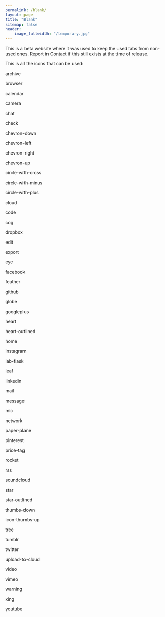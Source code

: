 ```yaml
---
permalink: /blank/
layout: page
title: "Blank"
sitemap: false
header:
    image_fullwidth: "/temporary.jpg"
---
```


This is a beta website where it was used to keep the used tabs from non-used ones.
Report in Contact if this still exists at the time of release.

This is all the icons that can be used:
<p class="iconfont-48">
archive
<i class="icon-archive"> </i>
</p>
<p class="iconfont-48">
browser
<i class="icon-browser"> </i>
</p>
<p class="iconfont-48">
calendar
<i class="icon-calendar"> </i>
</p>
<p class="iconfont-48">
camera
<i class="icon-camera"> </i>
</p>
<p class="iconfont-48">
chat
<i class="icon-chat"> </i>
</p>
<p class="iconfont-48">
check
<i class="icon-check"> </i>
</p>
<p class="iconfont-48">
chevron-down
<i class="icon-chevron-down"> </i>
</p>
<p class="iconfont-48">
chevron-left
<i class="icon-chevron-left"> </i>
</p>
<p class="iconfont-48">
chevron-right
<i class="icon-chevron-right"> </i>
</p>
<p class="iconfont-48">
chevron-up
<i class="icon-chevron-up"> </i>
</p>
<p class="iconfont-48">
circle-with-cross
<i class="icon-circle-with-cross"> </i>
</p>
<p class="iconfont-48">
circle-with-minus
<i class="icon-circle-with-minus"> </i>
</p>
<p class="iconfont-48">
circle-with-plus
<i class="icon-circle-with-plus"> </i>
</p>
<p class="iconfont-48">
cloud
<i class="icon-cloud"> </i>
</p>
<p class="iconfont-48">
code
<i class="icon-code"> </i>
</p>
<p class="iconfont-48">
cog
<i class="icon-cog"> </i>
</p>
<p class="iconfont-48">
dropbox
<i class="icon-dropbox"> </i>
</p>
<p class="iconfont-48">
edit
<i class="icon-edit"> </i>
</p>
<p class="iconfont-48">
export
<i class="icon-export"> </i>
</p>
<p class="iconfont-48">
eye
<i class="icon-eye"> </i>
</p>
<p class="iconfont-48">
facebook
<i class="icon-facebook"> </i>
</p>
<p class="iconfont-48">
feather
<i class="icon-feather"> </i>
</p>
<p class="iconfont-48">
github
<i class="icon-github"> </i>
</p>
<p class="iconfont-48">
globe
<i class="icon-globe"> </i>
</p>
<p class="iconfont-48">
googleplus
<i class="icon-googleplus"> </i>
</p>
<p class="iconfont-48">
heart
<i class="icon-heart"> </i>
</p>
<p class="iconfont-48">
heart-outlined
<i class="icon-heart-outlined"> </i>
</p>
<p class="iconfont-48">
home
<i class="icon-home"> </i>
</p>
<p class="iconfont-48">
instagram
<i class="icon-instagram"> </i>
</p>
<p class="iconfont-48">
lab-flask
<i class="icon-lab-flask"> </i>
</p>
<p class="iconfont-48">
leaf
<i class="icon-leaf"> </i>
</p>
<p class="iconfont-48">
linkedin
<i class="icon-linkedin"> </i>
</p>
<p class="iconfont-48">
mail
<i class="icon-mail"> </i>
</p>
<p class="iconfont-48">
message
<i class="icon-message"> </i>
</p>
<p class="iconfont-48">
mic
<i class="icon-mic"> </i>
</p>
<p class="iconfont-48">
network
<i class="icon-network"> </i>
</p>
<p class="iconfont-48">
paper-plane
<i class="icon-paper-plane"> </i>
</p>
<p class="iconfont-48">
pinterest
<i class="icon-pinterest"> </i>
</p>
<p class="iconfont-48">
price-tag
<i class="icon-price-tag"> </i>
</p>
<p class="iconfont-48">
rocket
<i class="icon-rocket"> </i>
</p>
<p class="iconfont-48">
rss
<i class="icon-rss"> </i>
</p>
<p class="iconfont-48">
soundcloud
<i class="icon-soundcloud"> </i>
</p>
<p class="iconfont-48">
star
<i class="icon-star"> </i>
</p>
<p class="iconfont-48">
star-outlined
<i class="icon-star-outlined"> </i>
</p>
<p class="iconfont-48">
thumbs-down
<i class="icon-thumbs-down"> </i>
</p>
<p class="iconfont-48">
icon-thumbs-up
<i class="icon-thumbs-up"> </i>
</p>
<p class="iconfont-48">
tree
<i class="icon-tree"> </i>
</p>
<p class="iconfont-48">
tumblr
<i class="icon-tumblr"> </i>
</p>
<p class="iconfont-48">
twitter
<i class="icon-twitter"> </i>
</p>
<p class="iconfont-48">
upload-to-cloud
<i class="icon-upload-to-cloud"> </i>
</p>
<p class="iconfont-48">
video
<i class="icon-video"> </i>
</p>
<p class="iconfont-48">
vimeo
<i class="icon-vimeo"> </i>
</p>
<p class="iconfont-48">
warning
<i class="icon-warning"> </i>
</p>
<p class="iconfont-48">
xing
<i class="icon-xing"> </i>
</p>
<p class="iconfont-48">
youtube
<i class="icon-youtube"> </i>
</p>
